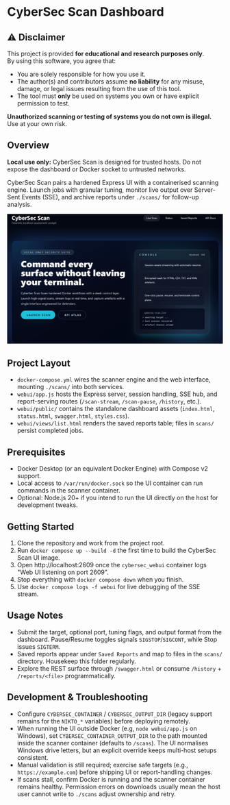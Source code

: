 # CyberSec Scan Dashboard

## ⚠️ Disclaimer

This project is provided **for educational and research purposes only**.  
By using this software, you agree that:

- You are solely responsible for how you use it.
- The author(s) and contributors assume **no liability** for any misuse, damage, or legal issues resulting from the use of this tool.
- The tool must **only** be used on systems you own or have explicit permission to test.

**Unauthorized scanning or testing of systems you do not own is illegal.**  
Use at your own risk.

## Overview

**Local use only:** CyberSec Scan is designed for trusted hosts. Do not expose the dashboard or Docker socket to untrusted networks.

CyberSec Scan pairs a hardened Express UI with a containerised scanning engine. Launch jobs with granular tuning, monitor live output over Server-Sent Events (SSE), and archive reports under `./scans/` for follow-up analysis.

![Dashboard Photo](dashboard.png)

## Project Layout
- `docker-compose.yml` wires the scanner engine and the web interface, mounting `./scans/` into both services.
- `webui/app.js` hosts the Express server, session handling, SSE hub, and report-serving routes (`/scan-stream`, `/scan-pause`, `/history`, etc.).
- `webui/public/` contains the standalone dashboard assets (`index.html`, `status.html`, `swagger.html`, `styles.css`).
- `webui/views/list.html` renders the saved reports table; files in `scans/` persist completed jobs.

## Prerequisites
- Docker Desktop (or an equivalent Docker Engine) with Compose v2 support.
- Local access to `/var/run/docker.sock` so the UI container can run commands in the scanner container.
- Optional: Node.js 20+ if you intend to run the UI directly on the host for development tweaks.

## Getting Started
1. Clone the repository and work from the project root.
2. Run `docker compose up --build -d` the first time to build the CyberSec Scan UI image.
3. Open http://localhost:2609 once the `cybersec_webui` container logs "Web UI listening on port 2609".
4. Stop everything with `docker compose down` when you finish.
5. Use `docker compose logs -f webui` for live debugging of the SSE stream.

## Usage Notes
- Submit the target, optional port, tuning flags, and output format from the dashboard. Pause/Resume toggles signals `SIGSTOP`/`SIGCONT`, while Stop issues `SIGTERM`.
- Saved reports appear under `Saved Reports` and map to files in the `scans/` directory. Housekeep this folder regularly.
- Explore the REST surface through `/swagger.html` or consume `/history` + `/reports/<file>` programmatically.

## Development & Troubleshooting
- Configure `CYBERSEC_CONTAINER` / `CYBERSEC_OUTPUT_DIR` (legacy support remains for the `NIKTO_*` variables) before deploying remotely.
- When running the UI outside Docker (e.g, `node webui/app.js` on Windows), set `CYBERSEC_CONTAINER_OUTPUT_DIR` to the path mounted inside the scanner container (defaults to `/scans`). The UI normalises Windows drive letters, but an explicit override keeps multi-host setups consistent.
- Manual validation is still required; exercise safe targets (e.g., `https://example.com`) before shipping UI or report-handling changes.
- If scans stall, confirm Docker is running and the scanner container remains healthy. Permission errors on downloads usually mean the host user cannot write to `./scans`  adjust ownership and retry.




